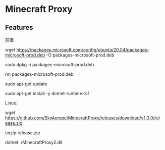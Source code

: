 # Minecraft Proxy
## Features

前置

wget https://packages.microsoft.com/config/ubuntu/20.04/packages-microsoft-prod.deb -O packages-microsoft-prod.deb

sudo dpkg -i packages-microsoft-prod.deb

rm packages-microsoft-prod.deb

sudo apt-get update

sudo apt-get install -y dotnet-runtime-3.1

Linux:

wget https://github.com/SkyAerope/MinecraftProxy/releases/download/v1.0.0/release.zip

unzip release.zip

dotnet ./MinecraftProxy2.dll

